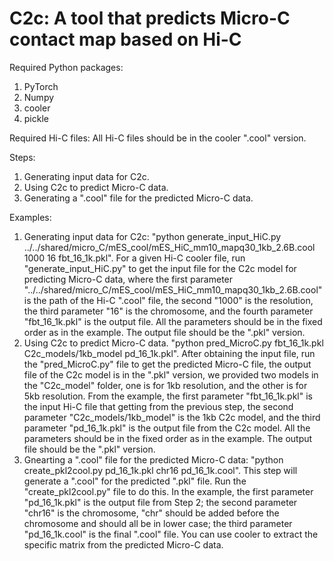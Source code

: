 # C2c: A tool that predicts Micro-C contact map based on Hi-C
Required Python packages:
  1. PyTorch
  2. Numpy
  3. cooler
  4. pickle

Required Hi-C files: All Hi-C files should be in the cooler ".cool" version. 

Steps:
  1. Generating input data for C2c.
  2. Using C2c to predict Micro-C data.
  3. Generating a ".cool" file for the predicted Micro-C data.

Examples:
1. Generating input data for C2c:
   "python generate_input_HiC.py ../../shared/micro_C/mES_cool/mES_HiC_mm10_mapq30_1kb_2.6B.cool 1000 16 fbt_16_1k.pkl". For a given Hi-C cooler file, run "generate_input_HiC.py" to get the input file for the C2c model for predicting Micro-C data, where the first parameter "../../shared/micro_C/mES_cool/mES_HiC_mm10_mapq30_1kb_2.6B.cool" is the path of the Hi-C ".cool" file, the second "1000" is the resolution, the third parameter "16" is the chromosome, and the fourth parameter "fbt_16_1k.pkl" is the output file. All the parameters should be in the fixed order as in the example. The output file should be the ".pkl" version.
2. Using C2c to predict Micro-C data.
   "python pred_MicroC.py fbt_16_1k.pkl C2c_models/1kb_model pd_16_1k.pkl". After obtaining the input file, run the "pred_MicroC.py" file to get the predicted Micro-C file, the output file of the C2c model is in the ".pkl" version, we provided two models in the "C2c_model" folder, one is for 1kb resolution, and the other is for 5kb resolution. From the example, the first parameter "fbt_16_1k.pkl" is the input Hi-C file that getting from the previous step, the second parameter "C2c_models/1kb_model" is the 1kb C2c model, and the third parameter "pd_16_1k.pkl" is the output file from the C2c model. All the parameters should be in the fixed order as in the example. The output file should be the ".pkl" version.
3. Gnearting a ".cool" file for the predicted Micro-C data:
    "python create_pkl2cool.py pd_16_1k.pkl chr16 pd_16_1k.cool". This step will generate a ".cool" for the predicted ".pkl" file. Run the "create_pkl2cool.py" file to do this. In the example, the first parameter "pd_16_1k.pkl" is the output file from Step 2; the second parameter "chr16" is the chromosome, "chr" should be added before the chromosome and should all be in lower case; the third parameter "pd_16_1k.cool" is the final ".cool" file. You can use cooler to extract the specific matrix from the predicted Micro-C data. 
